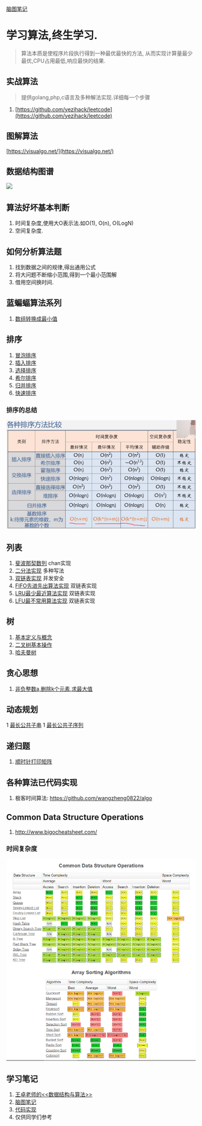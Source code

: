 
[脑图笔记](https://mubu.com/doc/2ZN7M-lA91C)

# 学习算法,终生学习.
> 算法本质是使程序片段执行得到一种最优最快的方法,
从而实现计算量最少最优,CPU占用最低,响应最快的结果.

## 实战算法
> 提供golang,php,c语言及多种解法实现.详细每一个步骤 
1. [https://github.com/yezihack/leetcode](https://github.com/yezihack/leetcode)

## 图解算法
[https://visualgo.net/](https://visualgo.net/)

## 数据结构图谱
![](https://mubu.com/document_image/b0d5dd17-e131-4de9-9149-0c752e4c76c7-2746950.jpg)


## 算法好坏基本判断
1. 时间复杂度,使用大O表示法.如O(1), O(n), O(LogN)
1. 空间复杂度.

## 如何分析算法题
1. 找到数据之间的规律,得出通用公式
1. 将大问题不断缩小范围,得到一个最小范围解
1. 借用空间换时间.


## 蓝蝙蝠算法系列
1. [数组转换成最小值](24.蓝蝙蝠面试算法/01.数组转换成最小值.go)

## 排序
1. [冒泡排序](16.排序算法/03.冒泡排序.go)
1. [插入排序](16.排序算法/01.插入排序.go)
1. [选择排序](16.排序算法/05.简单选择排序.go)
1. [希尔排序](16.排序算法/02.希尔排序.go)
1. [归并排序](16.排序算法/08.归并排序.go)
1. [快速排序](16.排序算法/04.快速排序.go)
### 排序的总结
![](assets/sort.jpg)

## 列表
1. [斐波那契数列](fibonacci/main.go) chan实现
1. [二分法实现](dichotomy/demo.go) 多种写法
1. [双链表实现](DoubleLinedList/README.md) 并发安全
1. [FIFO先进先出算法实现](Cache/README.md) 双链表实现
1. [LRU最少最近算法实现](Cache/README.md) 双链表实现
1. [LFU最不常用算法实现](Cache/README.md) 双链表实现

## 树
1. [基本定义与概念](tree/README.md)
1. [二叉树基本操作](tree/binary_tree.go)
1. [哈夫曼树](tree/huffman_tree.go)

## 贪心思想
1. [非负整数a,删除k个元素,求最大值](21.贪心思想/01.求最大值.go)

## 动态规划
1 [最长公共子串](23.动态规划/02.最长公共子串.go)
1 [最长公共子序列](23.动态规划/03.公共子序列.go)

## 递归题
1. [顺时针打印矩阵](01.递归算法/07.顺时针打印矩阵.go)

## 各种算法已代码实现
1. 极客时间算法: https://github.com/wangzheng0822/algo

## Common Data Structure Operations
1. http://www.bigocheatsheet.com/

### 时间复杂度
![](assets/Oalgo.png)

## 学习笔记
1. [王卓老师的<<数据结构与算法>>](https://www.bilibili.com/read/cv3285768)
1. [脑图笔记](https://mubu.com/doc/2ZN7M-lA91C) 
1. [代码实现](https://github.com/yezihack/algo)
3. 仅供同学们参考
